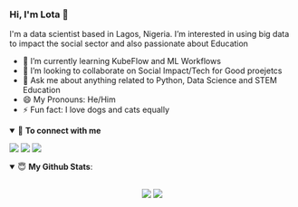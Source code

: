 ### Hi, I'm Lota 👋
 I'm a data scientist based in Lagos, Nigeria. I’m interested in using big data to impact the social sector and also passionate about Education

<!--- 🔭 I’m currently working on ... -->
- 🌱 I’m currently learning KubeFlow and ML Workflows
- 👯 I’m looking to collaborate on Social Impact/Tech for Good proejetcs
- 💬 Ask me about anything related to Python, Data Science and STEM Education
- 😄 My Pronouns: He/Him
- ⚡ Fun fact: I love dogs and cats equally

<details open>
<summary>🤝 <b>To connect with me</b></summary>

<p align = "center">
 
[<img src ="https://img.shields.io/badge/portfolio-%23.svg?&style=for-the-badge&logo=&logoColor=white%22">](https://github.com/LotaIbe)
[<img src="https://img.shields.io/badge/twitter-%231DA1F2.svg?&style=for-the-badge&logo=twitter&logoColor=white" />](https://twitter.com/lota_ibe) 
[<img src="https://img.shields.io/badge/linkedin-%230077B5.svg?&style=for-the-badge&logo=linkedin&logoColor=white" />](https://www.linkedin.com/in/lotachukwuibe/)
</p>

</details>

<details open>  
 <summary> 😇 <b>My Github Stats</b>: </summary>
 
<br>

<p align = "center">
  <img src = "https://github-readme-stats.vercel.app/api?username=LotaIbe&show_icons=true&theme=tokyonight&line_height=27">
  <img src = "https://github-readme-stats.vercel.app/api/top-langs/?username=LotaIbe&hide=css,html&theme=tokyonight">
</p>


</details>


